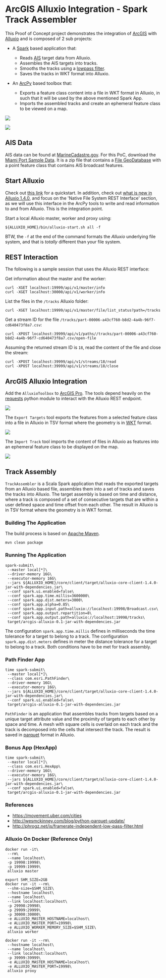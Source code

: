 # ArcGIS Alluxio Integration - Spark Track Assembler

This Proof of Concept project demonstrates the integration of [ArcGIS](https://pro.arcgis.com/en/pro-app/) with [Alluxio](http://www.alluxio.org/) and is composed of 2 sub projects:

- A [Spark](http://spark.apache.org/) based application that:
    - Reads [AIS](https://en.wikipedia.org/wiki/Automatic_identification_system) target data from Alluxio.
    - Assembles the AIS targets into tracks.
    - Smooths the tracks using a [lowpass filter](http://phrogz.net/js/framerate-independent-low-pass-filter.html).
    - Saves the tracks in WKT format into Alluxio.

- An [ArcPy](http://pro.arcgis.com/en/pro-app/arcpy/get-started/what-is-arcpy-.htm) based toolbox that:
    - Exports a feature class content into a file in WKT format in Alluxio, in such that it will be used by the above mentioned Spark App.
    - Imports the assembled tracks and create an ephemeral feature class to be viewed on a map.

![](media/integration.png)

![](media/pro.png)

## AIS Data

AIS data can be found at [MarineCadastre.gov](https://marinecadastre.gov/ais/).  For this PoC, download the [Miami Port Sample Data](ftp://ftp.coast.noaa.gov/temp/MarineCadastre/AIS.SampleData.zip).  It is a zip file that contains a [File GeoDatabase](http://desktop.arcgis.com/en/arcmap/10.3/manage-data/administer-file-gdbs/file-geodatabases.htm) with a point feature class that contains AIS broadcast features.

## Start Alluxio

Check out [this link](http://www.alluxio.org/docs/1.4/en/Getting-Started.html) for a quickstart. In addition, check out [what is new in Alluxio 1.4.0](https://alluxio.com/blog/whats-new-in-alluxio-140), and focus on the 'Native File System REST Interface' section, as we will use this interface in the ArcPy tools to write and read information to and from Alluxio. This is the integration point.

Start a local Alluxio master, worker and proxy using:

```
${ALLUXIO_HOME}/bin/alluxio-start.sh all -f
```

BTW, the `-f` at the end of the command formats the _Alluxio_ underlying file system, and that is _totally_ different than your file system.

## REST Interaction

The following is a sample session that uses the Alluxio REST interface:

Get information about the master and the worker:

```
curl -XGET localhost:19999/api/v1/master/info
curl -XGET localhost:30000/api/v1/worker/info
```

List the files in the `/tracks` Alluxio folder:

```
curl -XGET localhost:19999/api/v1/master/file/list_status?path=/tracks
```

Get a stream ID for the file `/tracks/part-00006-a43cf760-b8d2-4a4b-96f7-cd640473f8a7.csv`:

```
curl -XPOST localhost:39999/api/v1/paths//tracks/part-00006-a43cf760-b8d2-4a4b-96f7-cd640473f8a7.csv/open-file
```

Assuming the returned stream ID is `18`, read the content of the file and close the stream:

```
curl -XPOST localhost:39999/api/v1/streams/18/read
curl -XPOST localhost:39999/api/v1/streams/18/close
```

## ArcGIS Alluxio Integration

Add the `AlluxioToolbox` to [ArcGIS Pro](https://pro.arcgis.com/en/pro-app). The tools depend heavily on the [requests](http://docs.python-requests.org/en/master/) python module to interact with the Alluxio REST endpoint.

![](media/toolbox.png)

The `Export Targets` tool exports the features from a selected feature class into a file in Alluxio in TSV format where the geometry is in [WKT](https://en.wikipedia.org/wiki/Well-known_text) format.

![](media/export.png)

The `Import Track` tool imports the content of files in Alluxio as features into an ephemeral feature class to be displayed on the map.

![](media/import.png)

## Track Assembly

`TrackAssembler` is a Scala Spark application that reads the exported targets from an Alluxio based file, assembles them into a set of tracks and saves the tracks into Alluxio.  The target assembly is based on time and distance, where a track is composed of a set of consecutive targets that are within a user defined space and time offset from each other.  The result in Alluxio is in TSV format where the geometry is in WKT format.

### Building The Application

The build process is based on [Apache Maven](https://maven.apache.org/).

```
mvn clean package
```

### Running The Application

```
spark-submit\
 --master local[*]\
 --driver-memory 16G\
 --executor-memory 16G\
 --jars ${ALLUXIO_HOME}/core/client/target/alluxio-core-client-1.4.0-jar-with-dependencies.jar\
 --conf spark.ui.enabled=false\
 --conf spark.app.time.millis=3600000\
 --conf spark.app.dist.meters=3000\
 --conf spark.app.alpha=0.85\
 --conf spark.app.input.path=alluxio://localhost:19998/Broadcast.csv\
 --conf spark.app.output.repartition=8\
 --conf spark.app.output.path=alluxio://localhost:19998/tracks\
 target/arcgis-alluxio-0.1-jar-with-dependencies.jar
```

The configuration `spark.app.time.millis` defines in milliseconds the time tolerance for a target to belong to a track.
The configuration `spark.app.dist.meters` defines in meter the distance tolerance for a target to belong to a track.
Both conditions have to be met for track assembly.

### Path Finder App

```
time spark-submit\
 --master local[*]\
 --class com.esri.PathFinder\
 --driver-memory 16G\
 --executor-memory 16G\
 --jars ${ALLUXIO_HOME}/core/client/target/alluxio-core-client-1.4.0-jar-with-dependencies.jar\
 --conf spark.ui.enabled=false\
 target/arcgis-alluxio-0.1-jar-with-dependencies.jar
```

`PathFinder` is an application that assembles tracks from targets based on a unique target attribute value and the proximity of targets to each other by space and time.  A mesh with square cells is overlaid on each track and the track is decomposed into the cells that intersect the track. The result is saved in [parquet](https://parquet.apache.org/) format in Alluxio.

### Bonus App (HexApp)

```
time spark-submit\
 --master local[*]\
 --class com.esri.HexApp\
 --driver-memory 16G\
 --executor-memory 16G\
 --jars ${ALLUXIO_HOME}/core/client/target/alluxio-core-client-1.4.0-jar-with-dependencies.jar\
 --conf spark.ui.enabled=false\
 target/arcgis-alluxio-0.1-jar-with-dependencies.jar
```

### References

- https://movement.uber.com/cities
- http://wesmckinney.com/blog/python-parquet-update/
- http://phrogz.net/js/framerate-independent-low-pass-filter.html

### Alluxio On Docker (Reference Only)

```
docker run -it\
 --rm\
 --name localhost\
 -p 19998:19998\
 -p 19999:19999\
 alluxio master
```

```
export SHM_SIZE=2GB
docker run -it --rm\
 --shm-size=$SHM_SIZE\
 --hostname localhost\
 --name localhost\
 --link localhost:localhost\
 -p 29998:29998\
 -p 29999:29999\
 -p 30000:30000\
 -e ALLUXIO_MASTER_HOSTNAME=localhost\
 -e ALLUXIO_MASTER_PORT=19998\
 -e ALLUXIO_WORKER_MEMORY_SIZE=$SHM_SIZE\
 alluxio worker
```

```
docker run -it --rm\
 --hostname localhost\
 --name localhost\
 --link localhost:localhost\
 -p 39999:39999\
 -e ALLUXIO_MASTER_HOSTNAME=localhost\
 -e ALLUXIO_MASTER_PORT=19998\
 alluxio proxy
```
